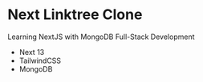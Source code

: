 # Next Linktree Clone

Learning NextJS with MongoDB Full-Stack Development

- Next 13
- TailwindCSS
- MongoDB